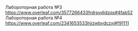 Лабороторная работа №3
https://www.overleaf.com/3577266433frdrpvdjdzqs#4fab52
Лабороторная работа №4
https://www.overleaf.com/2341653533hjjzwbydczxj#f91111
